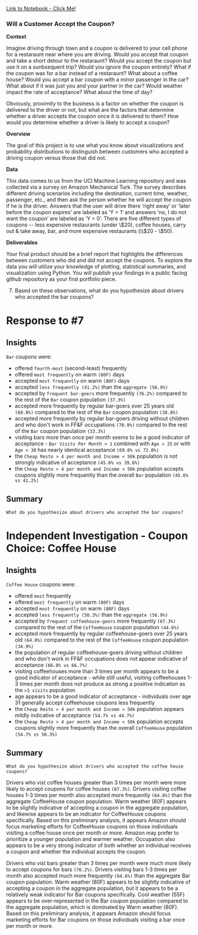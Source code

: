 [Link to Notebook - Click Me!](https://github.com/hsoffos/berkeley-ml-ai/blob/main/assignment_5_1_start/prompt.ipynb)


### Will a Customer Accept the Coupon?

**Context**

Imagine driving through town and a coupon is delivered to your cell phone for a restaraunt near where you are driving. Would you accept that coupon and take a short detour to the restaraunt? Would you accept the coupon but use it on a sunbsequent trip? Would you ignore the coupon entirely? What if the coupon was for a bar instead of a restaraunt? What about a coffee house? Would you accept a bar coupon with a minor passenger in the car? What about if it was just you and your partner in the car? Would weather impact the rate of acceptance? What about the time of day?

Obviously, proximity to the business is a factor on whether the coupon is delivered to the driver or not, but what are the factors that determine whether a driver accepts the coupon once it is delivered to them? How would you determine whether a driver is likely to accept a coupon?

**Overview**

The goal of this project is to use what you know about visualizations and probability distributions to distinguish between customers who accepted a driving coupon versus those that did not.

**Data**

This data comes to us from the UCI Machine Learning repository and was collected via a survey on Amazon Mechanical Turk. The survey describes different driving scenarios including the destination, current time, weather, passenger, etc., and then ask the person whether he will accept the coupon if he is the driver. Answers that the user will drive there ‘right away’ or ‘later before the coupon expires’ are labeled as ‘Y = 1’ and answers ‘no, I do not want the coupon’ are labeled as ‘Y = 0’.  There are five different types of coupons -- less expensive restaurants (under \\$20), coffee houses, carry out & take away, bar, and more expensive restaurants (\\$20 - \\$50). 

**Deliverables**

Your final product should be a brief report that highlights the differences between customers who did and did not accept the coupons.  To explore the data you will utilize your knowledge of plotting, statistical summaries, and visualization using Python. You will publish your findings in a public facing github repository as your first portfolio piece. 

7.  Based on these observations, what do you hypothesize about drivers who accepted the bar coupons?


# Response to #7

## Insights
`Bar` coupons were:
- offered `fourth-most` (second-least) frequently
- offered `most frequently` on warm `(80F)` days
- accepted `most frequently` on warm `(80F)` days
- accepted `less frequently (41.2%)` than the `aggregate (56.9%)`
- accepted by `frequent bar-goers` more frequently `(76.2%)` compared to the rest of the `Bar` coupon population `(37.3%)`
- accepted more frequently by regular bar-goers over 25 years old `(69.0%)` compared to the rest of the `Bar` coupon population `(38.8%)`
- accepted more frequently by regular bar-goers driving without children and who don't work in FF&F occupations `(70.9%)` compared to the rest of the `Bar` coupon population `(33.3%)`
- visiting bars more than once per month seems to be a good indicator of acceptance
      - `Bar Visits Per Month > 1` combined with `Age > 25` or with `Age < 30` has nearly identical acceptance `(69.0% vs 72.0%)`
- the `Cheap Resto > 4 per month and Income < 50k` population is not strongly indicative of acceptance `(45.6% vs 39.6%)`
- the `Cheap Resto > 4 per month and Income < 50k` population accepts coupons slightly more frequently than the overall `Bar` population `(45.6% vs 41.2%)`
## Summary
`What do you hypothesize about drivers who accepted the bar coupons?`

# Independent Investigation - Coupon Choice: Coffee House
## Insights
`Coffee House` coupons were:
- offered `most` frequently
- offered `most frequently` on warm `(80F)` days
- accepted `most frequently` on warm `(80F)` days
- accepted `less frequently (50.3%)` than the `aggregate (56.9%)`
- accepted by `frequent coffeehouse-goers` more frequently `(67.3%)` compared to the rest of the `CoffeeHouse` coupon population `(44.6%)`
- accepted more frequently by regular coffeehouse-goers over 25 years old `(64.0%)` compared to the rest of the `CoffeeHouse` coupon population `(34.9%)`
- the population of regular coffeehouse-goers driving without children and who don't work in FF&F occupations does not appear indicative of acceptance `(66.0% vs 66.7%)`
- visiting coffeehouses more than 3 times per month appears to be a good indicator of acceptance
      - while still useful, visiting coffeehouses 1-3 times per month does not produce as strong a positive indication as the `>3 visits` population
- age appears to be a good indicator of acceptance
      - individuals over age 31 generally accept coffeehouse coupons less frequently
- the `Cheap Resto > 4 per month and Income < 50k` population appears mildly indicative of acceptance `(54.7% vs 44.7%)`
- the `Cheap Resto > 4 per month and Income < 50k` population accepts coupons slightly more frequently than the overall `CoffeeHouse` population `(54.7% vs 50.3%)`
## Summary
`What do you hypothesize about drivers who accepted the coffee house coupons?`

Drivers who vist coffee houses greater than 3 times per month were more likely to accept coupons for coffee houses `(67.3%)`. Drivers visiting coffee houses 1-3 times per month also accepted  more frequently `(64.8%)` than the aggregate CoffeeHouse coupon population. Warm weather (80F) appears to be slightly indicative of accepting a coupon in the aggregate population, and likewise appears to be an indicator for CoffeeHouse coupons specifically. Based on this preliminary analysis, it appears Amazon should focus marketing efforts for CoffeeHouse coupons on those individuals visiting a coffee house once per month or more. Amazon may prefer to prioritize a younger population and warmer weather. Occupation also appears to be a very strong indicator of both whether an individual receives a coupon and whether the individual accepts the coupon.

Drivers who vist bars greater than 3 times per month were much more likely to accept coupons for bars `(76.2%)`. Drivers visiting bars 1-3 times per month also accepted much more frequently `(64.6%)` than the aggregate Bar coupon population. Warm weather (80F) appears to be slightly indicative of accepting a coupon in the aggregate population, but it appears to be a relatively weak indicator for Bar coupons specifically. Cool weather (55F) appears to be over-represented in the Bar coupon population compared to the aggregate population, which is dominated by Warm weather (80F). Based on this preliminary analysis, it appears Amazon should focus marketing efforts for Bar coupons on those individuals visiting a bar once per month or more.


